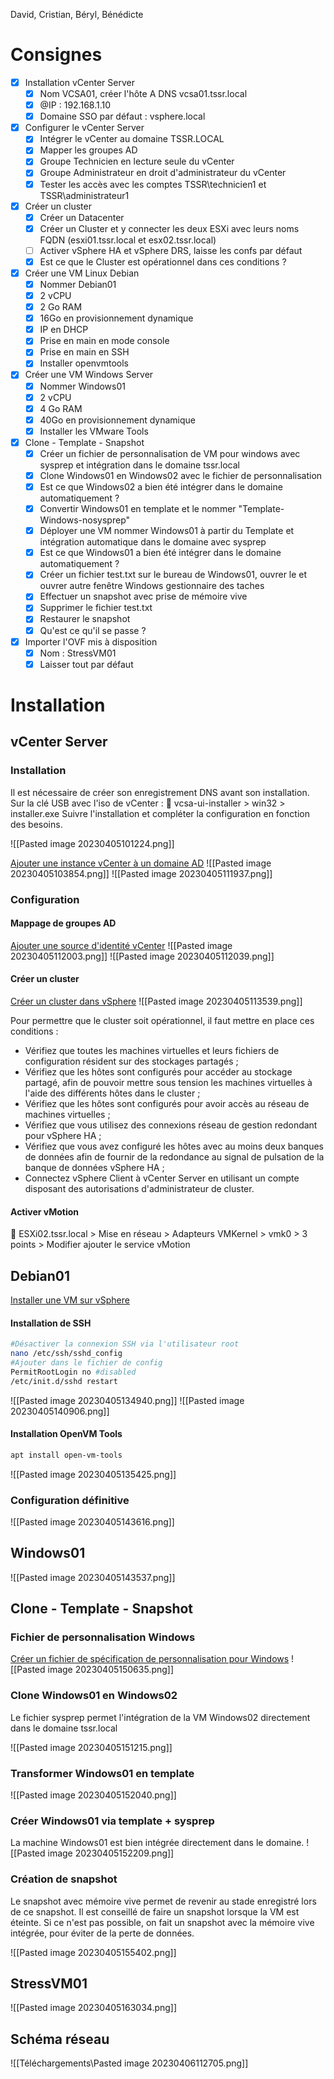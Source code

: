 David, Cristian, Béryl, Bénédicte

# Consignes
- [x] Installation vCenter Server
	- [x] Nom VCSA01, créer l'hôte A DNS vcsa01.tssr.local
	- [x] @IP : 192.168.1.10
	- [x] Domaine SSO par défaut : vsphere.local
- [x] Configurer le vCenter Server
	- [x] Intégrer le vCenter au domaine TSSR.LOCAL
	- [x] Mapper les groupes AD
	- [x] Groupe Technicien en lecture seule du vCenter
	- [x] Groupe Administrateur en droit d'administrateur du vCenter
	- [x] Tester les accès avec les comptes TSSR\\technicien1 et TSSR\\administrateur1
- [x] Créer un cluster
	- [x] Créer un Datacenter
	- [x] Créer un Cluster et y connecter les deux ESXi avec leurs noms FQDN (esxi01.tssr.local et esx02.tssr.local)
	- [ ] Activer vSphere HA et vSphere DRS, laisse les confs par défaut
	- [x] Est ce que le Cluster est opérationnel dans ces conditions ?
- [x] Créer une VM Linux Debian
	- [x] Nommer Debian01
	- [x] 2 vCPU
	- [x] 2 Go RAM
	- [x] 16Go en provisionnement dynamique
	- [x] IP en DHCP
	- [x] Prise en main en mode console
	- [x] Prise en main en SSH
	- [x] Installer openvmtools
- [x] Créer une VM Windows Server
	- [x] Nommer Windows01
	- [x] 2 vCPU
	- [x] 4 Go RAM
	- [x] 40Go en provisionnement dynamique
	- [x] Installer les VMware Tools
- [x] Clone - Template - Snapshot
	- [x] Créer un fichier de personnalisation de VM pour windows avec sysprep et intégration dans le domaine tssr.local
	- [x] Clone Windows01 en Windows02 avec le fichier de personnalisation
	- [x] Est ce que Windows02 a bien été intégrer dans le domaine automatiquement ?
	- [x] Convertir Windows01 en template et le nommer "Template-Windows-nosysprep"
	- [x] Déployer une VM nommer Windows01 à partir du Template et intégration automatique dans le domaine avec sysprep
	- [x] Est ce que Windows01 a bien été intégrer dans le domaine automatiquement ?
	- [x] Créer un fichier test.txt sur le bureau de Windows01, ouvrer le et ouvrer autre fenêtre Windows gestionnaire des taches
	- [x] Effectuer un snapshot avec prise de mémoire vive
	- [x] Supprimer le fichier test.txt
	- [x] Restaurer le snapshot
	- [x] Qu'est ce qu'il se passe ?
- [x] Importer l'OVF mis à disposition
	- [x] Nom : StressVM01
	- [x] Laisser tout par défaut

# Installation
## vCenter Server
### Installation
Il est nécessaire de créer son enregistrement DNS avant son installation. 
Sur la clé USB avec l'iso de vCenter : 
📂 vcsa-ui-installer > win32 > installer.exe
Suivre l'installation et compléter la configuration en fonction des besoins. 

![[Pasted image 20230405101224.png]]


[Ajouter une instance vCenter à un domaine AD](https://docs.vmware.com/fr/VMware-vSphere/7.0/com.vmware.vsphere.authentication.doc/GUID-02C0861B-BC0D-4CDD-BF4E-53A60EF03B71.html)
![[Pasted image 20230405103854.png]]
![[Pasted image 20230405111937.png]]

### Configuration
#### Mappage de groupes AD
[Ajouter une source d'identité vCenter](https://docs.vmware.com/fr/VMware-vSphere/7.0/com.vmware.vsphere.authentication.doc/GUID-B23B1360-8838-4FF2-B074-71643C4CB040.html#GUID-B23B1360-8838-4FF2-B074-71643C4CB040)
![[Pasted image 20230405112003.png]]
![[Pasted image 20230405112039.png]]

#### Créer un cluster
[Créer un cluster dans vSphere](https://docs.vmware.com/fr/VMware-vSphere/7.0/com.vmware.vsphere.avail.doc/GUID-AC35EFDD-F8B7-4FAF-B946-6553D7BDBF31.html)
![[Pasted image 20230405113539.png]]

Pour permettre que le cluster soit opérationnel, il faut mettre en place ces conditions : 
-   Vérifiez que toutes les machines virtuelles et leurs fichiers de configuration résident sur des stockages partagés ;
-   Vérifiez que les hôtes sont configurés pour accéder au stockage partagé, afin de pouvoir mettre sous tension les machines virtuelles à l'aide des différents hôtes dans le cluster ;
-   Vérifiez que les hôtes sont configurés pour avoir accès au réseau de machines virtuelles ;
-   Vérifiez que vous utilisez des connexions réseau de gestion redondant pour vSphere HA ;
-   Vérifiez que vous avez configuré les hôtes avec au moins deux banques de données afin de fournir de la redondance au signal de pulsation de la banque de données vSphere HA ;
-   Connectez vSphere Client à vCenter Server en utilisant un compte disposant des autorisations d'administrateur de cluster.

#### Activer vMotion
📂 ESXi02.tssr.local > Mise en réseau > Adapteurs VMKernel > vmk0 > 3 points > Modifier 
	ajouter le service vMotion

## Debian01
[Installer une VM sur vSphere](https://docs.vmware.com/fr/VMware-Horizon-7/7.13/virtual-desktops/GUID-385F7959-2595-4F11-BC9F-408831A2BD1F.html)

#### Installation de SSH
``` bash
#Désactiver la connexion SSH via l'utilisateur root
nano /etc/ssh/sshd_config
#Ajouter dans le fichier de config
PermitRootLogin no #disabled
/etc/init.d/sshd restart
```
![[Pasted image 20230405134940.png]]
![[Pasted image 20230405140906.png]]
#### Installation OpenVM Tools

``` bash
apt install open-vm-tools
```

![[Pasted image 20230405135425.png]]

### Configuration définitive
![[Pasted image 20230405143616.png]]

## Windows01
![[Pasted image 20230405143537.png]]

## Clone - Template - Snapshot
### Fichier de personnalisation Windows
[Créer un fichier de spécification de personnalisation pour Windows](https://docs.vmware.com/fr/VMware-vSphere/7.0/com.vmware.vsphere.vm_admin.doc/GUID-CAEB6A70-D1CF-446E-BC64-EC42CDB47117.html)
![[Pasted image 20230405150635.png]]

### Clone Windows01 en Windows02
Le fichier sysprep permet l'intégration de la VM Windows02 directement dans le domaine tssr.local

![[Pasted image 20230405151215.png]]

### Transformer Windows01 en template
![[Pasted image 20230405152040.png]]

### Créer Windows01 via template + sysprep
La machine Windows01 est bien intégrée directement dans le domaine. 
![[Pasted image 20230405152209.png]]

### Création de snapshot
Le snapshot avec mémoire vive permet de revenir au stade enregistré lors de ce snapshot.
Il est conseillé de faire un snapshot lorsque la VM est éteinte. Si ce n'est pas possible, on fait un snapshot avec la mémoire vive intégrée, pour éviter de la perte de données. 

![[Pasted image 20230405155402.png]]

## StressVM01
![[Pasted image 20230405163034.png]]

## Schéma réseau
![[Téléchargements\Pasted image 20230406112705.png]]
